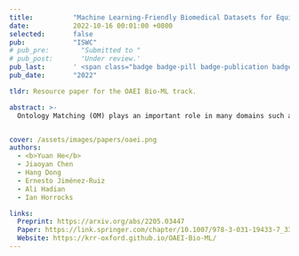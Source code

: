 ```yaml
---
title:          "Machine Learning-Friendly Biomedical Datasets for Equivalence and Subsumption Ontology Matching"
date:           2022-10-16 00:01:00 +0800
selected:       false
pub:            "ISWC"
# pub_pre:        "Submitted to "
# pub_post:       'Under review.'
pub_last:       ' <span class="badge badge-pill badge-publication badge-info">Best Resource Paper Candidate</span>'
pub_date:       "2022"

tldr: Resource paper for the OAEI Bio-ML track.

abstract: >-
  Ontology Matching (OM) plays an important role in many domains such as bioinformatics and the Semantic Web, and its research is becoming increasingly popular, especially with the application of machine learning (ML) techniques. Although the Ontology Alignment Evaluation Initiative (OAEI) represents an impressive effort for the systematic evaluation of OM systems, it still suffers from several limitations including limited evaluation of subsumption mappings, suboptimal reference mappings, and limited support for the evaluation of ML-based systems. To tackle these limitations, we introduce five new biomedical OM tasks involving ontologies extracted from Mondo and UMLS. Each task includes both equivalence and subsumption matching; the quality of reference mappings is ensured by human curation, ontology pruning, etc.; and a comprehensive evaluation framework is proposed to measure OM performance from various perspectives for both ML-based and non-ML-based OM systems. We report evaluation results for OM systems of different types to demonstrate the usage of these resources, all of which are publicly available as part of the new Bio-ML track at OAEI 2022.


cover: /assets/images/papers/oaei.png
authors:
  - <b>Yuan He</b>
  - Jiaoyan Chen
  - Hang Dong
  - Ernesto Jiménez-Ruiz
  - Ali Hadian
  - Ian Horrocks

links:
  Preprint: https://arxiv.org/abs/2205.03447
  Paper: https://link.springer.com/chapter/10.1007/978-3-031-19433-7_33
  Website: https://krr-oxford.github.io/OAEI-Bio-ML/
---
```

